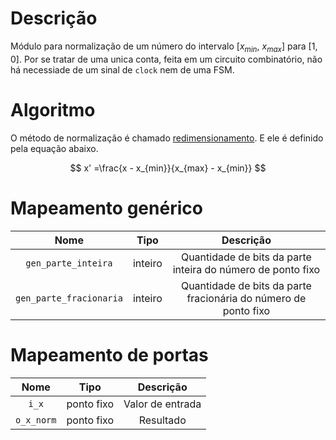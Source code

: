 # Descrição
Módulo para normalização de um número do intervalo [$x_{min}$, $x_{max}$] para [1, 0]. Por se tratar de uma unica conta, feita em um circuito combinatório, não há necessiade de um sinal de `clock` nem de uma FSM.

# Algoritmo
O método de normalização é chamado [redimensionamento](https://en.wikipedia.org/wiki/Feature_scaling#Rescaling_(min-max_normalization)). E ele é definido pela equação abaixo.

$$
x' =\frac{x - x_{min}}{x_{max} - x_{min}}
$$



# Mapeamento genérico
<center>

|        **Nome**       | **Tipo** |                          **Descrição**                          |
|:---------------------:|:--------:|:---------------------------------------------------------------:|
|   `gen_parte_inteira`   |  inteiro |    Quantidade de bits da parte inteira do número de ponto fixo  |
| `gen_parte_fracionaria` |  inteiro | Quantidade de bits da parte fracionária do número de ponto fixo |
</center>

# Mapeamento de portas
<center>

|  **Nome** | **Tipo** |                    **Descrição**                    |
|:---------:|:--------:|:---------------------------------------------------:|
|    `i_x`    |     ponto fixo     |                   Valor de entrada                  |
|  `o_x_norm` |     ponto fixo     |                      Resultado                      |
</center>
